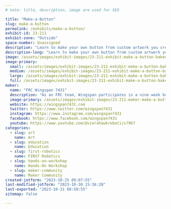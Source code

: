 ```yaml
---
# note: title, description, image are used for SEO

title: "Make-a-Button"
slug: make-a-button
permalink: /exhibits/make-a-button/
exhibit-id: 23-211
exhibit-zone: "Outside"
space-number: Unassigned
description: "Learn to make your own button from custom artwork you create or from existing artwork we will have."
description-long: "Learn to make your own button from custom artwork you create or from existing artwork we will have. Note: There is an additional charge for this activity. Part of the proceeds from this activity will benefit the FIRST Robotics club that is running the exhibit."
image: /assets/images/exhibit-images/23-211-exhibit-make-a-button-baked-large.png
image-primary: 
  small: /assets/images/exhibit-images/23-211-exhibit-make-a-button-baked-small.png
  medium: /assets/images/exhibit-images/23-211-exhibit-make-a-button-baked-medium.png
  large: /assets/images/exhibit-images/23-211-exhibit-make-a-button-baked-large.png
  full: /assets/images/exhibit-images/23-211-exhibit-make-a-button-baked-full.png
maker: 
  name: "FRC Wingspan 7431"
  description: "As an FRC team, Wingspan participates in a nine week build season each year where the team builds a robot that completes specific tasks. As a team, we pride ourselves on being a student-led team; with our mentors as guides, team members design, program, and build the robots we compete with while discovering new solutions, innovating on previous solutions, impacting the world around us, working as a team, finding ways to include everyone’s skills, and having fun! But building robots isn’t all we do! Wingspan actively goes out into our community to share our passion for STEM. We strive to make sure everyone of all ages and backgrounds feels comfortable entering a STEM-focused space to prepare them with the tools they need to change the world."
  image-primary: /assets/images/exhibit-images/23-211-maker-make-a-button-hawk-robotics-logo-dark-1024x1024-medium.png
  website: https://wingspan7431.com
  twitter: https://www.twitter.com/wingspan7431
  instagram: https://www.instagram.com/wingspan7431
  facebook: https://www.facebook.com/wingspan7431
  youtube: https://www.youtube.com/@vierahawkrobotics7967
categories: 
  - slug: art
    name: Art
  - slug: education
    name: Education
  - slug: first-robotics
    name: FIRST Robotics
  - slug: hands-on-workshop
    name: Hands-On Workshop
  - slug: maker-community
    name: Maker Community
created-jotform: "2023-10-25 09:07:55"
last-modified-jotform: "2023-10-30 15:36:20"
last-exported: "2023-10-31 08:50:55"
sitemap: false

---
```

